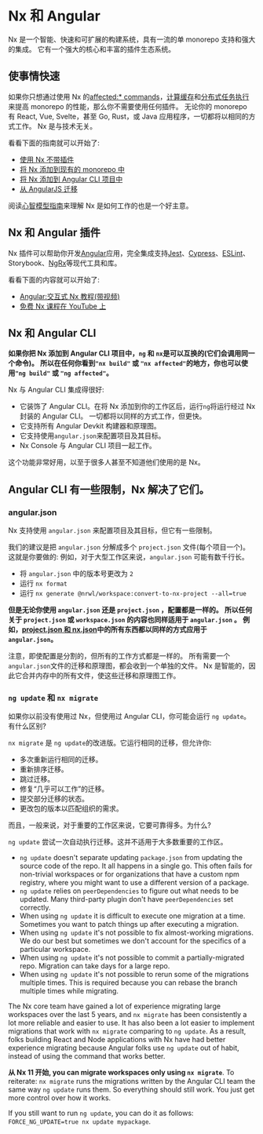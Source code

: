 # Nx 和 Angular

Nx 是一个智能、快速和可扩展的构建系统，具有一流的单 monorepo 支持和强大的集成。
它有一个强大的核心和丰富的插件生态系统。

## 使事情快速

如果你只想通过使用 Nx 的[affected:\* commands](/using-nx/affected)，[计算缓存](/using-nx/cache)和[分布式任务执行](/using-nx/dte)来提高 monorepo 的性能，那么你不需要使用任何插件。
无论你的 monorepo 有 React, Vue, Svelte，甚至 Go, Rust，或 Java 应用程序，一切都将以相同的方式工作。
Nx 是与技术无关。

看看下面的指南就可以开始了:

- [使用 Nx 不带插件](/getting-started/nx-core)
- [将 Nx 添加到现有的 monorepo 中](/migration/adding-to-monorepo)
- [将 Nx 添加到 Angular CLI 项目中](/migration/migration-angular)
- [从 AngularJS 迁移](/migration/migration-angularjs)

阅读[心智模型指南](/using-nx/mental-model)来理解 Nx 是如何工作的也是一个好主意。

## Nx 和 Angular 插件

Nx 插件可以帮助你开发[Angular](/angular/overview)应用，完全集成支持[Jest](/jest/overview)、[Cypress](/cypress/overview)、[ESLint](/linter/eslint)、Storybook、[NgRx](/angular/guides/misc-ngrx)等现代工具和库。

看看下面的内容就可以开始了:

- [Angular:交互式 Nx 教程(带视频)](/angular-tutorial/01-create-application)
- [免费 Nx 课程在 YouTube 上](https://www.youtube.com/watch?time_continue=49&v=2mYLe9Kp9VM&feature=emb_logo)

## Nx 和 Angular CLI

**如果你把 Nx 添加到 Angular CLI 项目中，`ng` 和 `nx`是可以互换的(它们会调用同一个命令)。**
**所以在任何你看到`"nx build"` 或 `"nx affected"`的地方，你也可以使用`"ng build"` 或 `"ng affected"`。**

Nx 与 Angular CLI 集成得很好:

- 它装饰了 Angular CLI。在将 Nx 添加到你的工作区后，运行`ng`将运行经过 Nx 封装的 Angular CLI。 一切都将以同样的方式工作，但更快。
- 它支持所有 Angular Devkit 构建器和原理图。
- 它支持使用`angular.json`来配置项目及其目标。
- Nx Console 与 Angular CLI 项目一起工作。

这个功能非常好用，以至于很多人甚至不知道他们使用的是 Nx。

## Angular CLI 有一些限制，Nx 解决了它们。

### angular.json

Nx 支持使用 `angular.json` 来配置项目及其目标，但它有一些限制。

我们的建议是把 `angular.json` 分解成多个 `project.json` 文件(每个项目一个)。
这就是你要做的:
例如，对于大型工作区来说，`angular.json` 可能有数千行长。

- 将 `angular.json` 中的版本号更改为 `2`
- 运行 `nx format`
- 运行 `nx generate @nrwl/workspace:convert-to-nx-project --all=true`

**但是无论你使用 `angular.json` 还是 `project.json` ，配置都是一样的。**
**所以任何关于 `project.json` 或 `workspace.json` 的内容也同样适用于 `angular.json` 。**
**例如，[project.json 和 nx.json](/configuration/projectjson)中的所有东西都以同样的方式应用于 `angular.json`。**

注意，即使配置是分割的，但所有的工作方式都是一样的。
所有需要一个`angular.json`文件的迁移和原理图，都会收到一个单独的文件。
Nx 是智能的，因此它合并内存中的所有文件，使这些迁移和原理图工作。

### `ng update` 和 `nx migrate`

如果你以前没有使用过 Nx，但使用过 Angular CLI，你可能会运行 `ng update`。
有什么区别?

`nx migrate` 是 `ng update`的改进版。它运行相同的迁移，但允许你:

- 多次重新运行相同的迁移。
- 重新排序迁移。
- 跳过迁移。
- 修复“几乎可以工作”的迁移。
- 提交部分迁移的状态。
- 更改包的版本以匹配组织的需求。

而且，一般来说，对于重要的工作区来说，它要可靠得多。为什么?

`ng update` 尝试一次自动执行迁移。这并不适用于大多数重要的工作区。

- `ng update` doesn't separate updating `package.json` from updating the source code of the repo. It all happens in a single go. This often fails for non-trivial workspaces or for organizations that have a custom npm registry, where you might want to use a different version of a package.
- `ng update` relies on `peerDependencies` to figure out what needs to be updated. Many third-party plugin don't have `peerDependencies` set correctly.
- When using `ng update` it is difficult to execute one migration at a time. Sometimes you want to patch things up after executing a migration.
- When using `ng update` it's not possible to fix almost-working migrations. We do our best but sometimes we don't account for the specifics of a particular workspace.
- When using `ng update` it's not possible to commit a partially-migrated repo. Migration can take days for a large repo.
- When using `ng update` it's not possible to rerun some of the migrations multiple times. This is required because you can rebase the branch multiple times while migrating.

The Nx core team have gained a lot of experience migrating large workspaces over the last 5 years, and `nx migrate` has been consistently a lot more reliable and easier to use. It has also been a lot easier to implement migrations that work with `nx migrate` comparing to `ng update`. As a result, folks building React and Node applications with Nx have had better experience migrating because Angular folks use `ng update` out of habit, instead of using the command that works better.

**从 Nx 11 开始, you can migrate workspaces only using `nx migrate`**. To reiterate: `nx migrate` runs the migrations written by the Angular CLI team the same way `ng update` runs them. So everything should still work. You just get more control over how it works.

If you still want to run `ng update`, you can do it as follows: `FORCE_NG_UPDATE=true nx update mypackage`.
